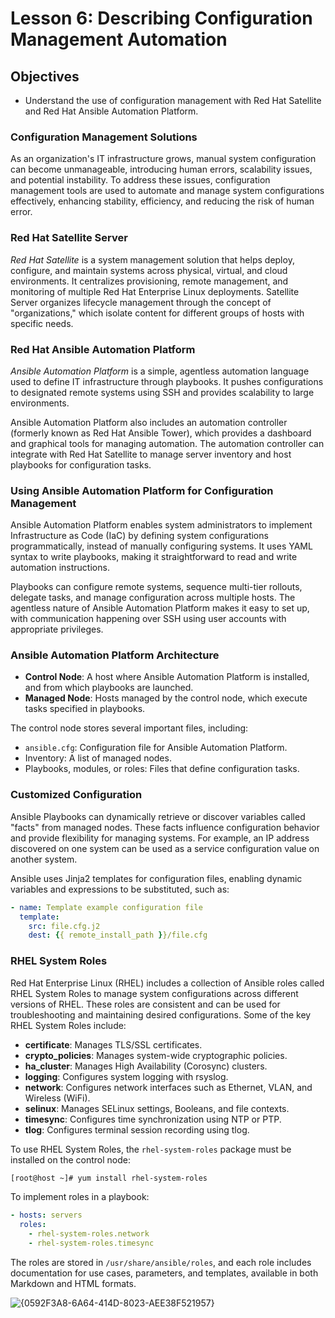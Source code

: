 
# Lesson 6: Describing Configuration Management Automation

## Objectives

- Understand the use of configuration management with Red Hat Satellite and Red Hat Ansible Automation Platform.

### Configuration Management Solutions

As an organization's IT infrastructure grows, manual system configuration can become unmanageable, introducing human errors, scalability issues, and potential instability. To address these issues, configuration management tools are used to automate and manage system configurations effectively, enhancing stability, efficiency, and reducing the risk of human error.

### Red Hat Satellite Server

*Red Hat Satellite* is a system management solution that helps deploy, configure, and maintain systems across physical, virtual, and cloud environments. It centralizes provisioning, remote management, and monitoring of multiple Red Hat Enterprise Linux deployments. Satellite Server organizes lifecycle management through the concept of "organizations," which isolate content for different groups of hosts with specific needs.

### Red Hat Ansible Automation Platform

*Ansible Automation Platform* is a simple, agentless automation language used to define IT infrastructure through playbooks. It pushes configurations to designated remote systems using SSH and provides scalability to large environments.

Ansible Automation Platform also includes an automation controller (formerly known as Red Hat Ansible Tower), which provides a dashboard and graphical tools for managing automation. The automation controller can integrate with Red Hat Satellite to manage server inventory and host playbooks for configuration tasks.

### Using Ansible Automation Platform for Configuration Management

Ansible Automation Platform enables system administrators to implement Infrastructure as Code (IaC) by defining system configurations programmatically, instead of manually configuring systems. It uses YAML syntax to write playbooks, making it straightforward to read and write automation instructions.

Playbooks can configure remote systems, sequence multi-tier rollouts, delegate tasks, and manage configuration across multiple hosts. The agentless nature of Ansible Automation Platform makes it easy to set up, with communication happening over SSH using user accounts with appropriate privileges.

### Ansible Automation Platform Architecture

- **Control Node**: A host where Ansible Automation Platform is installed, and from which playbooks are launched.
- **Managed Node**: Hosts managed by the control node, which execute tasks specified in playbooks.

The control node stores several important files, including:

- `ansible.cfg`: Configuration file for Ansible Automation Platform.
- Inventory: A list of managed nodes.
- Playbooks, modules, or roles: Files that define configuration tasks.

### Customized Configuration

Ansible Playbooks can dynamically retrieve or discover variables called "facts" from managed nodes. These facts influence configuration behavior and provide flexibility for managing systems. For example, an IP address discovered on one system can be used as a service configuration value on another system.

Ansible uses Jinja2 templates for configuration files, enabling dynamic variables and expressions to be substituted, such as:

```yaml
- name: Template example configuration file
  template:
    src: file.cfg.j2
    dest: {{ remote_install_path }}/file.cfg
```

### RHEL System Roles

Red Hat Enterprise Linux (RHEL) includes a collection of Ansible roles called RHEL System Roles to manage system configurations across different versions of RHEL. These roles are consistent and can be used for troubleshooting and maintaining desired configurations. Some of the key RHEL System Roles include:

- **certificate**: Manages TLS/SSL certificates.
- **crypto_policies**: Manages system-wide cryptographic policies.
- **ha_cluster**: Manages High Availability (Corosync) clusters.
- **logging**: Configures system logging with rsyslog.
- **network**: Configures network interfaces such as Ethernet, VLAN, and Wireless (WiFi).
- **selinux**: Manages SELinux settings, Booleans, and file contexts.
- **timesync**: Configures time synchronization using NTP or PTP.
- **tlog**: Configures terminal session recording using tlog.

To use RHEL System Roles, the `rhel-system-roles` package must be installed on the control node:

```bash
[root@host ~]# yum install rhel-system-roles
```

To implement roles in a playbook:

```yaml
- hosts: servers
  roles:
    - rhel-system-roles.network
    - rhel-system-roles.timesync
```

The roles are stored in `/usr/share/ansible/roles`, and each role includes documentation for use cases, parameters, and templates, available in both Markdown and HTML formats.

![{0592F3A8-6A64-414D-8023-AEE38F521957}](https://github.com/user-attachments/assets/1a9078a5-a8b2-4240-a528-d085774e0a80)


